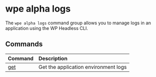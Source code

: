 # wpe alpha logs

The `wpe alpha logs` command group allows you to manage logs in an application using the WP Headless CLI.

## Commands

| Command                                  | Description                          |
|:-----------------------------------------|:-------------------------------------|
| [get](/reference/cli/wpe/alpha/envs/get) | Get the application environment logs |
